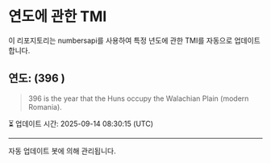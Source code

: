 
# 연도에 관한 TMI

이 리포지토리는 numbersapi를 사용하여 특정 년도에 관한 TMI를 자동으로 업데이트합니다.

## 연도: (396 )
> 396 is the year that the Huns occupy the Walachian Plain (modern Romania).

⏳ 업데이트 시간: 2025-09-14 08:30:15 (UTC)

---
자동 업데이트 봇에 의해 관리됩니다.
